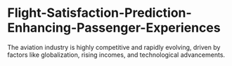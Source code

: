 # Flight-Satisfaction-Prediction-Enhancing-Passenger-Experiences
The aviation industry is highly competitive and rapidly evolving, driven by factors like globalization, rising incomes, and technological advancements. 

